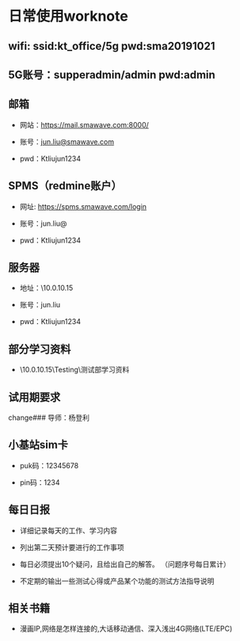 # 日常使用worknote

## wifi: ssid:kt_office/5g   pwd:sma20191021

## 5G账号：supperadmin/admin pwd:admin

## 邮箱

- 网站：https://mail.smawave.com:8000/

- 账号：jun.liu@smawave.com

- pwd：Ktliujun1234

## SPMS（redmine账户）

- 网址: https://spms.smawave.com/login

- 账号：jun.liu@

- pwd：Ktliujun1234

## 服务器

- 地址：\\10.0.10.15

- 账号：jun.liu

- pwd：Ktliujun1234

## 部分学习资料

- \\10.0.10.15\Testing\测试部学习资料

## 试用期要求

change### 导师：杨登利

## 小基站sim卡

- puk码：12345678

- pin码：1234

## 每日日报

- 详细记录每天的工作、学习内容

- 列出第二天预计要进行的工作事项

- 每日必须提出10个疑问，且给出自己的解答。 （问题序号每日累计）

- 不定期的输出一些测试心得或产品某个功能的测试方法指导说明

## 相关书籍

- 漫画IP,网络是怎样连接的,大话移动通信、深入浅出4G网络(LTE/EPC)